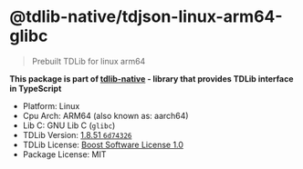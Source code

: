 # @tdlib-native/tdjson-linux-arm64-glibc

> Prebuilt TDLib for linux arm64

**This package is part of [tdlib-native](https://github.com/AlexXanderGrib/node-tdlib) - library that provides TDLib interface in TypeScript**

- Platform: Linux
- Cpu Arch: ARM64 (also known as: aarch64)
- Lib C: GNU Lib C (`glibc`)
- TDLib Version: [1.8.51 `6d74326`](https://github.com/tdlib/td/tree/6d74326c5ce53aeb52496f157f0080d9b8515970)
- TDLib License: [Boost Software License 1.0](https://github.com/tdlib/td/blob/master/LICENSE_1_0.txt)
- Package License: MIT
